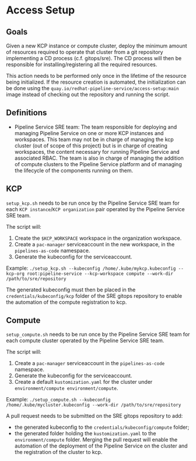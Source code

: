 # Access Setup

## Goals
Given a new KCP instance or compute cluster, deploy the minimum
amount of resources required to operate that cluster from a git repository
implementing a CD process (c.f. gitops/sre). The CD process will then be
responsible for installing/registering all the required resources.

This action needs to be performed only once in the lifetime of the resource
being initialized. If the resource creation is automated, the initialization
can be done using the `quay.io/redhat-pipeline-service/access-setup:main` image instead of
checking out the repository and running the script.

## Definitions

* Pipeline Service SRE team: The team responsible for deploying and managing
  Pipeline Service on one or more KCP instances and workspaces. This team may not be in
  charge of managing the kcp cluster (out of scope of this project) but is in charge of
  creating workspaces, the content necessary for running Pipeline Service and
  associated RBAC. The team is also in charge of managing the addition of compute
  clusters to the Pipeline Service platform and of managing the lifecycle of the
  components running on them.

## KCP
`setup_kcp.sh` needs to be run once by the Pipeline Service SRE team for each
`KCP instance`/`KCP organization` pair operated by the Pipeline Service SRE team.

The script will:
1. Create the `$KCP_WORKSPACE` workspace in the organization workspace.
2. Create a `pac-manager` serviceaccount in the new workspace, in the `pipelines-as-code` namespace.
3. Generate the kubeconfig for the serviceaccount.

Example: `./setup_kcp.sh --kubeconfig /home/.kube/mykcp.kubeconfig --kcp-org root:pipeline-service --kcp-workspace compute --work-dir /path/to/sre/repository`

The generated kubeconfig must then be placed in the `credentials/kubeconfig/kcp`
folder of the SRE gitops repository to enable the automation of the compute
registration to kcp.

## Compute
`setup_compute.sh` needs to be run once by the Pipeline Service SRE team for
each compute cluster operated by the Pipeline Service SRE team.

The script will:
1. Create a `pac-manager` serviceaccount in the `pipelines-as-code` namespace.
2. Generate the kubeconfig for the serviceaccount.
3. Create a default `kustomization.yaml` for the cluster under `environment/compute
environment/compute`.

Example: `./setup_compute.sh --kubeconfig /home/.kube/mycluster.kubeconfig --work-dir /path/to/sre/repository`

A pull request needs to be submitted on the SRE gitops repository to add:
* the generated kubeconfig to the `credentials/kubeconfig/compute` folder;
* the generated folder holding the `kustomization.yaml` to the `environment/compute` folder.
Merging the pull request will enable the automation of the deployment of the 
Pipeline Service on the cluster and the registration of the cluster to kcp.
